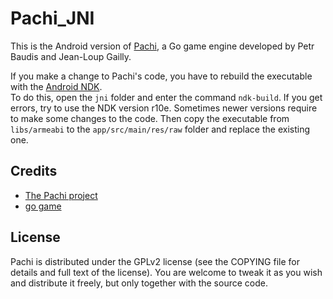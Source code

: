 # Pachi_JNI

This is the Android version of [Pachi][1], a Go game engine developed by Petr Baudis and Jean-Loup Gailly.

If you make a change to Pachi's code, you have to rebuild the executable with the [Android NDK][2].  
To do this, open the `jni` folder and enter the command `ndk-build`. If you get errors, try to use the NDK version r10e. Sometimes newer versions require to make some changes to the code. Then copy the executable from `libs/armeabi` to the `app/src/main/res/raw` folder and replace the existing one.


## Credits

- [The Pachi project](http://pachi.or.cz)
- [go game](https://github.com/atuz/Game-for-Go)


## License

Pachi is distributed under the GPLv2 license (see the COPYING file for details and full text of the license). You are welcome to tweak it as you wish and distribute it freely, but only together with the source code.

  [1]: http://pachi.or.cz
  [2]: http://developer.android.com/tools/sdk/ndk/index.html
